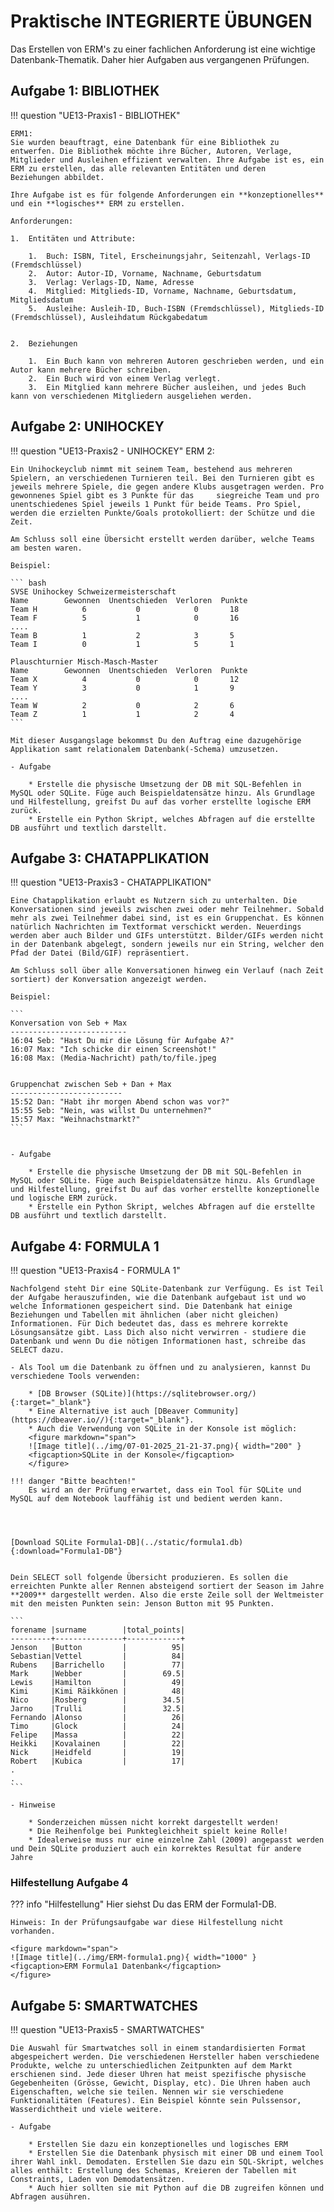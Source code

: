 # Praktische INTEGRIERTE ÜBUNGEN

Das Erstellen von ERM's zu einer fachlichen Anforderung ist eine wichtige Datenbank-Thematik. Daher hier Aufgaben aus vergangenen Prüfungen.

## Aufgabe 1: BIBLIOTHEK

!!! question "UE13-Praxis1 - BIBLIOTHEK"

    ERM1:
    Sie wurden beauftragt, eine Datenbank für eine Bibliothek zu entwerfen. Die Bibliothek möchte ihre Bücher, Autoren, Verlage,     Mitglieder und Ausleihen effizient verwalten. Ihre Aufgabe ist es, ein ERM zu erstellen, das alle relevanten Entitäten und deren     Beziehungen abbildet.
    
    Ihre Aufgabe ist es für folgende Anforderungen ein **konzeptionelles** und ein **logisches** ERM zu erstellen.
    
    Anforderungen:
    
    1.  Entitäten und Attribute:
    
        1.  Buch: ISBN, Titel, Erscheinungsjahr, Seitenzahl, Verlags-ID (Fremdschlüssel)
        2.  Autor: Autor-ID, Vorname, Nachname, Geburtsdatum
        3.  Verlag: Verlags-ID, Name, Adresse
        4.  Mitglied: Mitglieds-ID, Vorname, Nachname, Geburtsdatum, Mitgliedsdatum
        5.  Ausleihe: Ausleih-ID, Buch-ISBN (Fremdschlüssel), Mitglieds-ID (Fremdschlüssel), Ausleihdatum Rückgabedatum
    
    
    2.  Beziehungen
    
        1.  Ein Buch kann von mehreren Autoren geschrieben werden, und ein Autor kann mehrere Bücher schreiben.
        2.  Ein Buch wird von einem Verlag verlegt.
        3.  Ein Mitglied kann mehrere Bücher ausleihen, und jedes Buch kann von verschiedenen Mitgliedern ausgeliehen werden.
    
    



## Aufgabe 2: UNIHOCKEY

!!! question "UE13-Praxis2 - UNIHOCKEY"
    ERM 2:
    
    Ein Unihockeyclub nimmt mit seinem Team, bestehend aus mehreren Spielern, an verschiedenen Turnieren teil. Bei den Turnieren gibt es jeweils mehrere Spiele, die gegen andere Klubs ausgetragen werden. Pro gewonnenes Spiel gibt es 3 Punkte für das     siegreiche Team und pro unentschiedenes Spiel jeweils 1 Punkt für beide Teams. Pro Spiel, werden die erzielten Punkte/Goals protokolliert: der Schütze und die Zeit.
    
    Am Schluss soll eine Übersicht erstellt werden darüber, welche Teams am besten waren.
    
    Beispiel:
    
    ``` bash
    SVSE Unihockey Schweizermeisterschaft
    Name        Gewonnen  Unentschieden  Verloren  Punkte
    Team H          6           0            0       18
    Team F          5           1            0       16
    ....
    Team B          1           2            3       5
    Team I          0           1            5       1
    
    Plauschturnier Misch-Masch-Master
    Name        Gewonnen  Unentschieden  Verloren  Punkte
    Team X          4           0            0       12
    Team Y          3           0            1       9
    ....
    Team W          2           0            2       6
    Team Z          1           1            2       4
    ```
    
    Mit dieser Ausgangslage bekommst Du den Auftrag eine dazugehörige Applikation samt relationalem Datenbank(-Schema) umzusetzen. 
    
    - Aufgabe
    
        * Erstelle die physische Umsetzung der DB mit SQL-Befehlen in MySQL oder SQLite. Füge auch Beispieldatensätze hinzu. Als Grundlage und Hilfestellung, greifst Du auf das vorher erstellte logische ERM zurück.
        * Erstelle ein Python Skript, welches Abfragen auf die erstellte DB ausführt und textlich darstellt.
    
    

## Aufgabe 3: CHATAPPLIKATION

!!! question "UE13-Praxis3 - CHATAPPLIKATION"

    Eine Chatapplikation erlaubt es Nutzern sich zu unterhalten. Die Konversationen sind jeweils zwischen zwei oder mehr Teilnehmer. Sobald mehr als zwei Teilnehmer dabei sind, ist es ein Gruppenchat. Es können natürlich Nachrichten im Textformat verschickt werden. Neuerdings werden aber auch Bilder und GIFs unterstützt. Bilder/GIFs werden nicht in der Datenbank abgelegt, sondern jeweils nur ein String, welcher den Pfad der Datei (Bild/GIF) repräsentiert.    

    Am Schluss soll über alle Konversationen hinweg ein Verlauf (nach Zeit sortiert) der Konversation angezeigt werden.    

    Beispiel:    

    ```
    Konversation von Seb + Max
    --------------------------
    16:04 Seb: "Hast Du mir die Lösung für Aufgabe A?"
    16:07 Max: "Ich schicke dir einen Screenshot!"
    16:08 Max: (Media-Nachricht) path/to/file.jpeg    
    

    Gruppenchat zwischen Seb + Dan + Max
    -------------------------
    15:52 Dan: "Habt ihr morgen Abend schon was vor?"
    15:55 Seb: "Nein, was willst Du unternehmen?"
    15:57 Max: "Weihnachstmarkt?"
    ```    
    

    - Aufgabe    

        * Erstelle die physische Umsetzung der DB mit SQL-Befehlen in MySQL oder SQLite. Füge auch Beispieldatensätze hinzu. Als Grundlage und Hilfestellung, greifst Du auf das vorher erstellte konzeptionelle und logische ERM zurück.
        * Erstelle ein Python Skript, welches Abfragen auf die erstellte DB ausführt und textlich darstellt.


## Aufgabe 4: FORMULA 1

!!! question "UE13-Praxis4 - FORMULA 1"

    Nachfolgend steht Dir eine SQLite-Datenbank zur Verfügung. Es ist Teil der Aufgabe herauszufinden, wie die Datenbank aufgebaut ist und wo welche Informationen gespeichert sind. Die Datenbank hat einige Beziehungen und Tabellen mit ähnlichen (aber nicht gleichen) Informationen. Für Dich bedeutet das, dass es mehrere korrekte Lösungsansätze gibt. Lass Dich also nicht verwirren - studiere die Datenbank und wenn Du die nötigen Informationen hast, schreibe das SELECT dazu.

    - Als Tool um die Datenbank zu öffnen und zu analysieren, kannst Du verschiedene Tools verwenden:
    
        * [DB Browser (SQLite)](https://sqlitebrowser.org/){:target="_blank"} 
        * Eine Alternative ist auch [DBeaver Community](https://dbeaver.io//){:target="_blank"}.
        * Auch die Verwendung von SQLite in der Konsole ist möglich:
        <figure markdown="span">
        ![Image title](../img/07-01-2025_21-21-37.png){ width="200" }
        <figcaption>SQLite in der Konsole</figcaption>
        </figure>

    !!! danger "Bitte beachten!"
        Es wird an der Prüfung erwartet, dass ein Tool für SQLite und MySQL auf dem Notebook lauffähig ist und bedient werden kann.




    [Download SQLite Formula1-DB](../static/formula1.db){:download="Formula1-DB"}


    Dein SELECT soll folgende Übersicht produzieren. Es sollen die erreichten Punkte aller Rennen absteigend sortiert der Season im Jahre **2009** dargestellt werden. Also die erste Zeile soll der Weltmeister mit den meisten Punkten sein: Jenson Button mit 95 Punkten.

    ```
    forename |surname        |total_points|
    ---------+---------------+------------+
    Jenson   |Button         |          95|
    Sebastian|Vettel         |          84|
    Rubens   |Barrichello    |          77|
    Mark     |Webber         |        69.5|
    Lewis    |Hamilton       |          49|
    Kimi     |Kimi Räikkönen |          48|
    Nico     |Rosberg        |        34.5|
    Jarno    |Trulli         |        32.5|
    Fernando |Alonso         |          26|
    Timo     |Glock          |          24|
    Felipe   |Massa          |          22|
    Heikki   |Kovalainen     |          22|
    Nick     |Heidfeld       |          19|
    Robert   |Kubica         |          17|
    .
    .
    ```

    - Hinweise
    
        * Sonderzeichen müssen nicht korrekt dargestellt werden!
        * Die Reihenfolge bei Punktegleichheit spielt keine Rolle!
        * Idealerweise muss nur eine einzelne Zahl (2009) angepasst werden und Dein SQLite produziert auch ein korrektes Resultat für andere Jahre
    
    
### Hilfestellung Aufgabe 4

??? info "Hilfestellung"
    Hier siehst Du das ERM der Formula1-DB. 
    
    Hinweis: In der Prüfungsaufgabe war diese Hilfestellung nicht vorhanden.
    
    <figure markdown="span">
    ![Image title](../img/ERM-formula1.png){ width="1000" }
    <figcaption>ERM Formula1 Datenbank</figcaption>
    </figure>

    

    

## Aufgabe 5: SMARTWATCHES

!!! question "UE13-Praxis5 - SMARTWATCHES"

    Die Auswahl für Smartwatches soll in einem standardisierten Format abgespeichert werden. Die verschiedenen Hersteller haben verschiedene Produkte, welche zu unterschiedlichen Zeitpunkten auf dem Markt erschienen sind. Jede dieser Uhren hat meist spezifische physische Gegebenheiten (Grösse, Gewicht, Display, etc). Die Uhren haben auch Eigenschaften, welche sie teilen. Nennen wir sie verschiedene Funktionalitäten (Features). Ein Beispiel könnte sein Pulssensor, Wasserdichtheit und viele weitere.
    
    - Aufgabe
    
        * Erstellen Sie dazu ein konzeptionelles und logisches ERM
        * Erstellen Sie die Datenbank physisch mit einer DB und einem Tool ihrer Wahl inkl. Demodaten. Erstellen Sie dazu ein SQL-Skript, welches alles enthält: Erstellung des Schemas, Kreieren der Tabellen mit Constraints, Laden von Demodatensätzen.
        * Auch hier sollten sie mit Python auf die DB zugreifen können und Abfragen ausühren.
